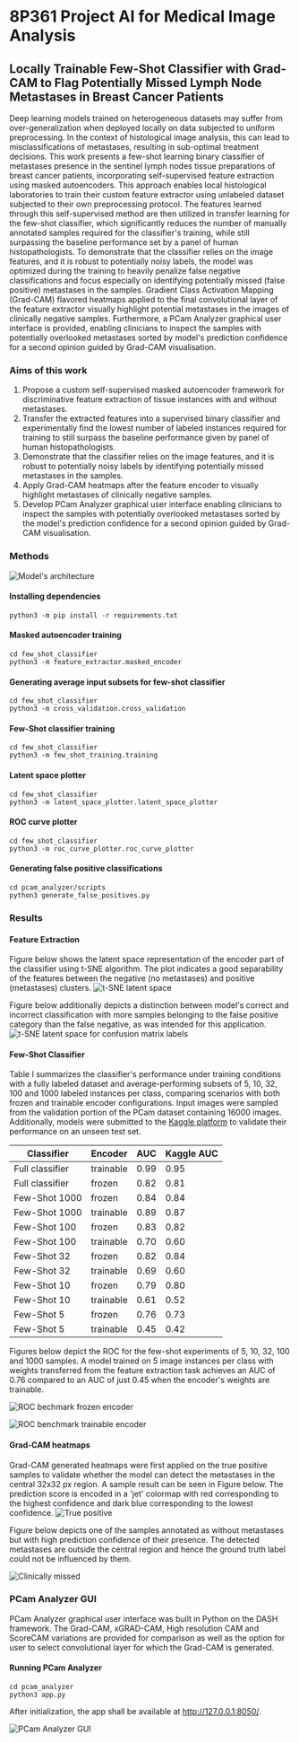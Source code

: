 # 8P361 Project AI for Medical Image Analysis

## Locally Trainable Few-Shot Classifier with Grad-CAM to Flag Potentially Missed Lymph Node Metastases in Breast Cancer Patients
Deep learning models trained on heterogeneous datasets may suffer from over-generalization when deployed locally on data subjected to uniform preprocessing. In the context of histological image analysis, this can lead to misclassifications of metastases, resulting in sub-optimal treatment decisions. This work presents a few-shot learning binary classifier of metastases presence in the sentinel lymph nodes tissue preparations of breast cancer patients, incorporating self-supervised feature extraction using masked autoencoders. This approach enables local histological laboratories to train their custom feature extractor using unlabeled dataset subjected to their own preprocessing protocol. The features learned through this self-supervised method are then utilized in transfer learning for the few-shot classifier, which significantly reduces the number of manually annotated samples required for the classifier's training, while still surpassing the baseline performance set by a panel of human histopathologists. To demonstrate that the classifier relies on the image features, and it is robust to potentially noisy labels, the model was optimized during the training to heavily penalize false negative classifications and focus especially on identifying potentially missed (false positive) metastases in the samples. Gradient Class Activation Mapping (Grad-CAM) flavored heatmaps applied to the final convolutional layer of the feature extractor visually highlight potential metastases in the images of clinically negative samples. Furthermore, a PCam Analyzer graphical user interface is provided, enabling clinicians to inspect the samples with potentially overlooked metastases sorted by model's prediction confidence for a second opinion guided by Grad-CAM visualisation.

### Aims of this work

1. Propose a custom self-supervised masked autoencoder framework for discriminative feature extraction of tissue instances with and without metastases.
2. Transfer the extracted features into a supervised binary classifier and experimentally find the lowest number of labeled instances required for training to still surpass the baseline performance given by panel of human histopathologists.
3. Demonstrate that the classifier relies on the image features, and it is robust to potentially noisy labels by identifying potentially missed metastases in the samples.  
4. Apply Grad-CAM heatmaps after the feature encoder to visually highlight metastases of clinically negative samples.
5. Develop PCam Analyzer graphical user interface enabling clinicians to inspect the samples with potentially overlooked metastases sorted by the model's prediction confidence for a second opinion guided by Grad-CAM visualisation.


### Methods

![Model's architecture](assets/8p361_project2.drawio.png)

#### Installing dependencies
```
python3 -m pip install -r requirements.txt
```

#### Masked autoencoder training
```
cd few_shot_classifier
python3 -m feature_extractor.masked_encoder
```

#### Generating average input subsets for few-shot classifier
```
cd few_shot_classifier
python3 -m cross_validation.cross_validation
```

#### Few-Shot classifier training
```
cd few_shot_classifier
python3 -m few_shot_training.training
```

#### Latent space plotter
```
cd few_shot_classifier
python3 -m latent_space_plotter.latent_space_plotter
```

#### ROC curve plotter
```
cd few_shot_classifier
python3 -m roc_curve_plotter.roc_curve_plotter
```

#### Generating false positive classifications
```
cd pcam_analyzer/scripts
python3 generate_false_positives.py
```

### Results
#### Feature Extraction
Figure below shows the latent space 
representation of the encoder part of the classifier using t-SNE algorithm. 
The plot indicates a good separability of the features between the negative
(no metastases) and positive (metastases) clusters.
![t-SNE latent space](assets/latent_space_legend.png)

Figure below additionally depicts a distinction
between model's correct and incorrect classification with more samples 
belonging to the false positive category than the false negative, 
as was intended for this application. 
![t-SNE latent space for confusion matrix labels](assets/latent_space3.png)


#### Few-Shot Classifier
Table I summarizes the classifier's performance under training conditions with a fully labeled dataset and 
average-performing subsets of 5, 10, 32, 100 and 1000 labeled instances per class, 
comparing scenarios with both frozen and trainable encoder configurations. 
Input images were sampled from the validation portion of the PCam dataset containing 16000 images. 
Additionally, models were submitted to the [Kaggle platform](https://www.kaggle.com/competitions/histopathologic-cancer-detection) to validate their performance on an unseen test set.

| Classifier       | Encoder    | AUC  | Kaggle AUC |
|------------------|------------|------|------------|
| Full classifier  | trainable  | 0.99 | 0.95       |
| Full classifier  | frozen     | 0.82 | 0.81       |
| Few-Shot 1000    | frozen     | 0.84 | 0.84       |
| Few-Shot 1000    | trainable  | 0.89 | 0.87       |
| Few-Shot 100     | frozen     | 0.83 | 0.82       |
| Few-Shot 100     | trainable  | 0.70 | 0.60       |
| Few-Shot 32      | frozen     | 0.82 | 0.84       |
| Few-Shot 32      | trainable  | 0.69 | 0.60       |
| Few-Shot 10      | frozen     | 0.79 | 0.80       |
| Few-Shot 10      | trainable  | 0.61 | 0.52       |
| Few-Shot 5       | frozen     | 0.76 | 0.73       |
| Few-Shot 5       | trainable  | 0.45 | 0.42       |

Figures below depict the ROC for the few-shot experiments 
of 5, 10, 32, 100 and 1000 samples. A model trained on 5 image 
instances per class with weights transferred from the feature 
extraction task achieves an AUC of 0.76 compared to an AUC of just 0.45 when the encoder's weights are trainable. 

![ROC bechmark frozen encoder](assets/ROC_benchmark.png)

![ROC benchmark trainable encoder](assets/ROC_benchmark_trainable.png)

#### Grad-CAM heatmaps
Grad-CAM generated heatmaps were first applied on the true positive samples to validate whether the model 
can detect the metastases in the central 32x32 px region. A sample result can be seen in 
Figure below. The prediction score is encoded in a 'jet' colormap with red corresponding to
the highest confidence and dark blue corresponding to the lowest confidence. 
![True positive](assets/true_positive2.png)

Figure below depicts one of the samples annotated as without metastases but with high prediction confidence of their presence. The detected metastases are outside the central region and hence the ground truth label could not be influenced by them.

![Clinically missed](assets/clinically_missed.png)

### PCam Analyzer GUI
PCam Analyzer graphical user interface was built in Python on the DASH framework. The Grad-CAM, xGRAD-CAM, High resolution CAM and ScoreCAM variations are provided for comparison as well as the option
for user to select convolutional layer for which the Grad-CAM is generated.

#### Running PCam Analyzer
```
cd pcam_analyzer
python3 app.py
```
After initialization, the app shall be available at http://127.0.0.1:8050/.


![PCam Analyzer GUI](assets/pcam_gui.png)

